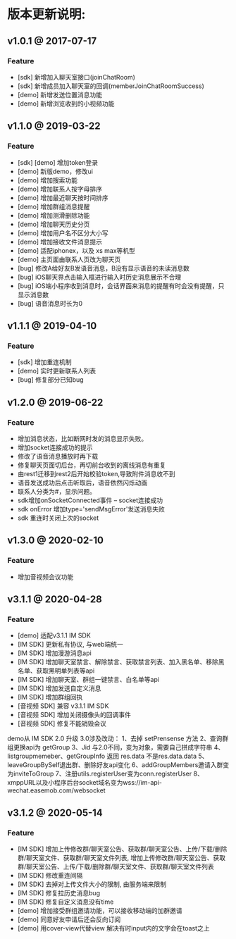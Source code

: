 # 版本更新说明:

## v1.0.1 @ 2017-07-17

### Feature

* [sdk] 新增加入聊天室接口(joinChatRoom)
* [sdk] 新增成员加入聊天室的回调(memberJoinChatRoomSuccess)
* [demo] 新增发送位置消息功能
* [demo] 新增浏览收到的小视频功能

## v1.1.0 @ 2019-03-22
### Feature
+ [sdk] [demo] 增加token登录
+ [demo] 新版demo，修改ui
+ [demo] 增加搜索功能
+ [demo] 增加联系人按字母排序
+ [demo] 增加最近聊天按时间排序
+ [demo] 增加群组消息提醒
+ [demo] 增加测滑删除功能
+ [demo] 增加聊天历史分页
+ [demo] 增加用户名不区分大小写
+ [demo] 增加接收文件消息提示
+ [demo] 适配iphonex，以及 xs max等机型
+ [demo] 主页面由联系人页改为聊天页
+ [bug] 修改A给好友B发语音消息，B没有显示语音的未读消息数
+ [bug] iOS聊天界点击输入框进行输入时历史消息展示不合理
+ [bug] iOS端小程序收到消息时，会话界面来消息的提醒有时会没有提醒，只显示消息数
+ [bug] 语音消息时长为0

## v1.1.1 @ 2019-04-10
### Feature
+ [sdk] 增加重连机制
+ [demo] 实时更新联系人列表
+ [bug] 修复部分已知bug

## v1.2.0 @ 2019-06-22
### Feature
+ 增加消息状态，比如断网时发的消息显示失败。
+ 增加socket连接成功的提示
+ 修改了语音消息播放时再下载
+ 修复聊天页面切后台，再切前台收到的离线消息有重复
+ 由rest1迁移到rest2后开始校验token,导致附件消息收不到
+ 语音发送成功后点击听取后，语音依然闪烁动画
+ 联系人分类为#，显示问题。
+ sdk增加onSocketConnected事件 – socket连接成功
+ sdk onError 增加type='sendMsgError'发送消息失败
+ sdk 重连时关闭上次的socket

## v1.3.0 @ 2020-02-10
### Feature
+ 增加音视频会议功能

## v3.1.1 @ 2020-04-28
### Feature
+ [demo] 适配v3.1.1 IM SDK
+ [IM SDK] 更新私有协议, 与web端统一
+ [IM SDK] 增加漫游消息api
+ [IM SDK] 增加聊天室禁言、解除禁言、获取禁言列表、加入黑名单、移除黑名单、获取黑明单列表等api
+ [IM SDK] 增加聊天室、群组一键禁言、白名单等api
+ [IM SDK] 增加发送自定义消息
+ [IM SDK] 增加群组回执
+ [音视频 SDK] 兼容 v3.1.1 IM SDK
+ [音视频 SDK] 增加关闭摄像头的回调事件
+ [音视频 SDK] 修复不能销毁会议

demo从 IM SDK 2.0 升级 3.0涉及改动：
1、去掉 setPrensense 方法
2、查询群组更换api为 getGroup
3、Jid 与2.0不同，变为对象，需要自己拼成字符串
4、listgroupmemeber、getGroupInfo 返回 res.data 不是res.data.data
5、leaveGroupBySelf退出群、删除好友api变化
6、addGroupMembers邀请入群变为inviteToGroup
7、注册utils.registerUser变为conn.registerUser
8、xmppURL以及小程序后台socket域名变为wss://im-api-wechat.easemob.com/websocket

## v3.1.2 @ 2020-05-14
### Feature
+ [IM SDK] 增加上传修改群/聊天室公告、获取群/聊天室公告、上传/下载/删除群/聊天室文件、获取群/聊天室文件列表, 增加上传修改群/聊天室公告、获取群/聊天室公告、上传/下载/删除群/聊天室文件、获取群/聊天室文件列表
+ [IM SDK] 修改重连间隔
+ [IM SDK] 去掉对上传文件大小的限制, 由服务端来限制
+ [IM SDK] 修复拉历史消息bug
+ [IM SDK] 修复自定义消息没有time
+ [demo] 增加接受群组邀请功能，可以接收移动端的加群邀请
+ [demo] 同意好友申请后还会反向订阅
+ [demo] 用cover-view代替view 解决有时input内的文字会在toast之上



